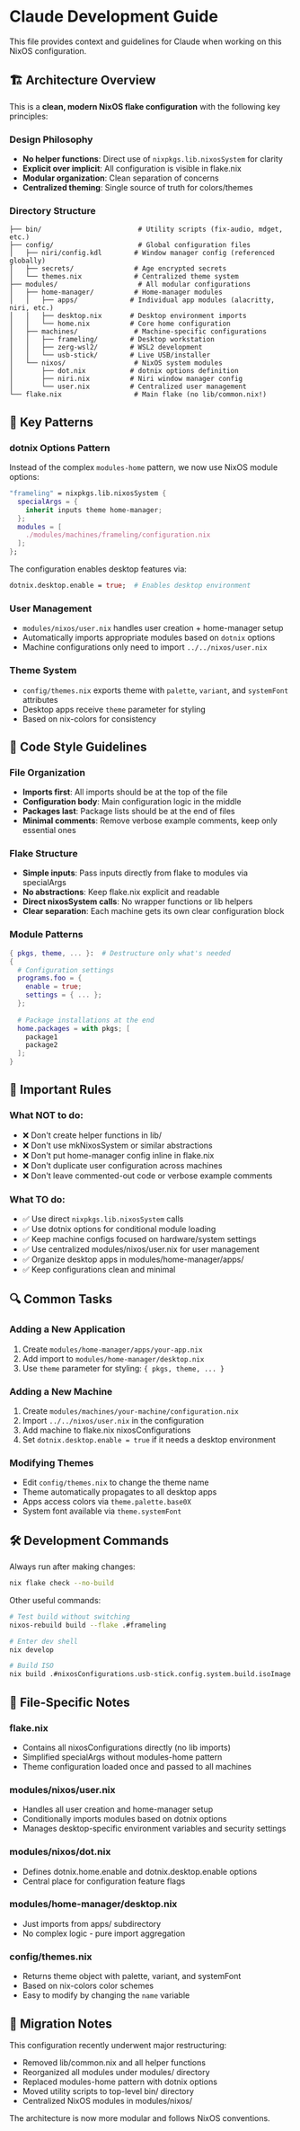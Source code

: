 # Claude Development Guide

This file provides context and guidelines for Claude when working on this NixOS configuration.

## 🏗️ Architecture Overview

This is a **clean, modern NixOS flake configuration** with the following key principles:

### Design Philosophy
- **No helper functions**: Direct use of `nixpkgs.lib.nixosSystem` for clarity
- **Explicit over implicit**: All configuration is visible in flake.nix
- **Modular organization**: Clean separation of concerns
- **Centralized theming**: Single source of truth for colors/themes

### Directory Structure
```
├── bin/                        # Utility scripts (fix-audio, mdget, etc.)
├── config/                     # Global configuration files
│   ├── niri/config.kdl        # Window manager config (referenced globally)
│   ├── secrets/               # Age encrypted secrets
│   └── themes.nix             # Centralized theme system
├── modules/                    # All modular configurations
│   ├── home-manager/          # Home-manager modules
│   │   ├── apps/             # Individual app modules (alacritty, niri, etc.)
│   │   ├── desktop.nix       # Desktop environment imports
│   │   └── home.nix          # Core home configuration
│   ├── machines/              # Machine-specific configurations
│   │   ├── frameling/        # Desktop workstation
│   │   ├── zerg-wsl2/        # WSL2 development
│   │   └── usb-stick/        # Live USB/installer
│   └── nixos/                 # NixOS system modules
│       ├── dot.nix           # dotnix options definition
│       ├── niri.nix          # Niri window manager config
│       └── user.nix          # Centralized user management
└── flake.nix                  # Main flake (no lib/common.nix!)
```

## 🔧 Key Patterns

### dotnix Options Pattern
Instead of the complex `modules-home` pattern, we now use NixOS module options:

```nix
"frameling" = nixpkgs.lib.nixosSystem {
  specialArgs = {
    inherit inputs theme home-manager;
  };
  modules = [
    ./modules/machines/frameling/configuration.nix
  ];
};
```

The configuration enables desktop features via:
```nix
dotnix.desktop.enable = true;  # Enables desktop environment
```

### User Management
- `modules/nixos/user.nix` handles user creation + home-manager setup
- Automatically imports appropriate modules based on `dotnix` options
- Machine configurations only need to import `../../nixos/user.nix`

### Theme System
- `config/themes.nix` exports theme with `palette`, `variant`, and `systemFont` attributes
- Desktop apps receive `theme` parameter for styling
- Based on nix-colors for consistency

## 🎨 Code Style Guidelines

### File Organization
- **Imports first**: All imports should be at the top of the file
- **Configuration body**: Main configuration logic in the middle
- **Packages last**: Package lists should be at the end of files
- **Minimal comments**: Remove verbose example comments, keep only essential ones

### Flake Structure
- **Simple inputs**: Pass inputs directly from flake to modules via specialArgs
- **No abstractions**: Keep flake.nix explicit and readable
- **Direct nixosSystem calls**: No wrapper functions or lib helpers
- **Clear separation**: Each machine gets its own clear configuration block

### Module Patterns
```nix
{ pkgs, theme, ... }:  # Destructure only what's needed
{
  # Configuration settings
  programs.foo = {
    enable = true;
    settings = { ... };
  };
  
  # Package installations at the end
  home.packages = with pkgs; [
    package1
    package2
  ];
}
```

## 🚨 Important Rules

### What NOT to do:
- ❌ Don't create helper functions in lib/
- ❌ Don't use mkNixosSystem or similar abstractions
- ❌ Don't put home-manager config inline in flake.nix
- ❌ Don't duplicate user configuration across machines
- ❌ Don't leave commented-out code or verbose example comments

### What TO do:
- ✅ Use direct `nixpkgs.lib.nixosSystem` calls
- ✅ Use dotnix options for conditional module loading
- ✅ Keep machine configs focused on hardware/system settings
- ✅ Use centralized modules/nixos/user.nix for user management
- ✅ Organize desktop apps in modules/home-manager/apps/
- ✅ Keep configurations clean and minimal

## 🔍 Common Tasks

### Adding a New Application
1. Create `modules/home-manager/apps/your-app.nix`
2. Add import to `modules/home-manager/desktop.nix`
3. Use `theme` parameter for styling: `{ pkgs, theme, ... }`

### Adding a New Machine
1. Create `modules/machines/your-machine/configuration.nix`
2. Import `../../nixos/user.nix` in the configuration
3. Add machine to flake.nix nixosConfigurations
4. Set `dotnix.desktop.enable = true` if it needs a desktop environment

### Modifying Themes
- Edit `config/themes.nix` to change the theme name
- Theme automatically propagates to all desktop apps
- Apps access colors via `theme.palette.base0X`
- System font available via `theme.systemFont`

## 🛠️ Development Commands

Always run after making changes:
```bash
nix flake check --no-build
```

Other useful commands:
```bash
# Test build without switching
nixos-rebuild build --flake .#frameling

# Enter dev shell
nix develop

# Build ISO
nix build .#nixosConfigurations.usb-stick.config.system.build.isoImage
```

## 📝 File-Specific Notes

### flake.nix
- Contains all nixosConfigurations directly (no lib imports)
- Simplified specialArgs without modules-home pattern
- Theme configuration loaded once and passed to all machines

### modules/nixos/user.nix
- Handles all user creation and home-manager setup
- Conditionally imports modules based on dotnix options
- Manages desktop-specific environment variables and security settings

### modules/nixos/dot.nix
- Defines dotnix.home.enable and dotnix.desktop.enable options
- Central place for configuration feature flags

### modules/home-manager/desktop.nix
- Just imports from apps/ subdirectory
- No complex logic - pure import aggregation

### config/themes.nix
- Returns theme object with palette, variant, and systemFont
- Based on nix-colors color schemes
- Easy to modify by changing the `name` variable

## 🔄 Migration Notes

This configuration recently underwent major restructuring:
- Removed lib/common.nix and all helper functions
- Reorganized all modules under modules/ directory
- Replaced modules-home pattern with dotnix options
- Moved utility scripts to top-level bin/ directory
- Centralized NixOS modules in modules/nixos/

The architecture is now more modular and follows NixOS conventions.
